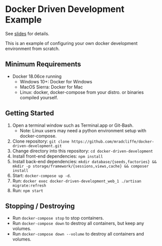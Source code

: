 # Docker Driven Development Example

See [slides](http://softpixel.com/~mradcliffe/#!/articles/2018/10/docker-driven-development) for details.

This is an example of configuring your own docker development environment from scratch.

## Minimum Requirements

* Docker 18.06ce running
   * Windows 10+: Docker for Windows
   * MacOS Sierra: Docker for Mac
   * Linux: docker, docker-compose from your distro. or binaries compiled yourself.

## Getting Started

1. Open a terminal window such as Terminal.app or Git-Bash.
   * Note: Linux users may need a python environment setup with docker-compose.
2. Clone repository: `git clone https://github.com/mradcliffe/docker-driven-development.git`
3. Change directory into this repository: `cd docker-driven-development`
4. Install front-end dependencies: `npm install`
5. Install back-end dependencies: `mkdir database/{seeds,factories} && mkdir -p storage/framework/{sessions,views,cache} && composer install`
6. Start: `docker-compose up -d`.
7. Run: `docker exec docker-driven-development_web_1 ./artisan migrate:refresh`
8. Run: `npm start`

## Stopping / Destroying

* Run `docker-compose stop` to stop containers.
* Run `docker-compose down` to destroy all containers, but keep any volumes.
* Run `docker-compose down --volume` to destroy all containers and volumes.

